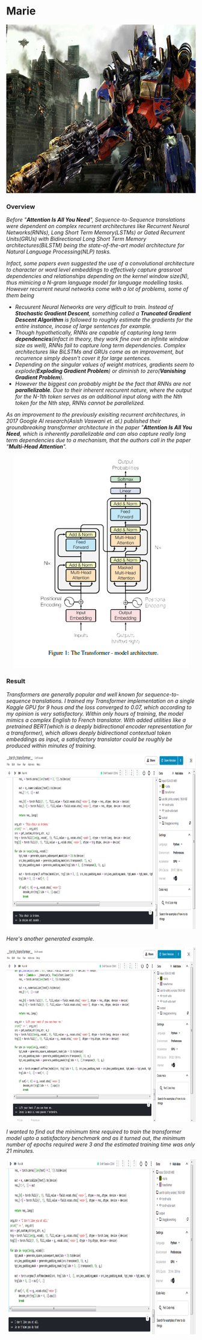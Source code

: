 # **Marie**

<p align="center">
  <img width="700" height="448" src="https://github.com/tuhinnn-py/Marie/blob/main/utils/Transformer.jpg">
</p>

### **Overview** 
*Before "**Attention Is All You Need**", Sequence-to-Sequence translations were dependent on complex recurrent architectures like Recurrent Neural Networks(RNNs), Long Short Term Memory(LSTMs) or Gated Recurrent Units(GRUs) with Bidirectional Long Short Term Memory architectures(BiLSTM) being the state-of-the-art model architecture for Natural Language Processing(NLP) tasks.* 

*Infact, some papers even suggested the use of a convolutional architecture to character or word level embeddings to effectively capture grassroot dependencies and relationships depending on the kernel window size(N), thus mimicing a N-gram language model for language modelling tasks. 
However recurrent neural networks come with a lot of problems, some of them being*

- *Recuurent Neural Networks are very difficult to train. Instead of **Stochastic Gradient Descent**, something called a **Truncated Gradient Descent Algorithm** is followed to roughly estimate the gradients for the entire instance, incase of large sentences for example.*
- *Though hypothetically, RNNs are capable of capturing long term **dependencies**(infact in theory, they work fine over an infinite window size as well), RNNs fail to capture long term dependencies. Complex architectures like BiLSTMs and GRUs come as an improvement, but recurrence simply doesn't cover it for large sentences.*
- *Depending on the singular values of weight matrices, gradients seem to explode(**Exploding Gradient Problem**) or diminish to zero(**Vanishing Gradient Problem**).*
- *However the biggest con probably might be the fact that RNNs are not **parallelizable**. Due to their inherent reccurent nature, where the output for the N-1th token serves as an additional input along with the Nth token for the Nth step, RNNs cannot be parallelized.*

*As an improvement to the previously exisiting recurrent architectures, in 2017 Google AI research(Asish Vaswani et. al.) published their groundbreaking transformer architecture in the paper "**Attention Is All You Need**, which is inherently parallelizable and can also capture really long term dependencies due to a mechanism, that the authors call in the paper "**Multi-Head Attention**".*

<p align="center">
  <img width="465" height="565" src="https://github.com/tuhinnn-py/Marie/blob/main/utils/Transformer.png">
</p>

### **Result** 
*Transformers are generally popular and well known for sequence-to-sequence translations. I trained my Transformer implementation on a single Kaggle GPU for 9 hous and the loss converged to 0.07, which according to my opinion is very satisfactory. Within only hours of training, the model mimics a complex English to French translator. With added utilities like a pretrained BERT(which is a deeply bidirectional encoder representation for a transformer), which allows deeply bidirectional contextual token embeddings as input, a satisfactory translator could be roughly be produced within minutes of training.*

<p align="center">
  <img width="565" height="465" src="https://github.com/tuhinnn-py/Marie/blob/main/utils/chair.png">
</p>

*Here's another generated example.*

<p align="center">
  <img width="565" height="465" src="https://github.com/tuhinnn-py/Marie/blob/main/utils/hand.png">
</p>

*I wanted to find out the minimum time required to train the transformer model upto a satisfactory benchmark and as it turned out, the minimum number of epochs required were 3 and the estimated training time was only 21 minutes.*

<p align="center">
  <img width="565" height="465" src="https://github.com/tuhinnn-py/Marie/blob/main/utils/hate.png">
</p>
